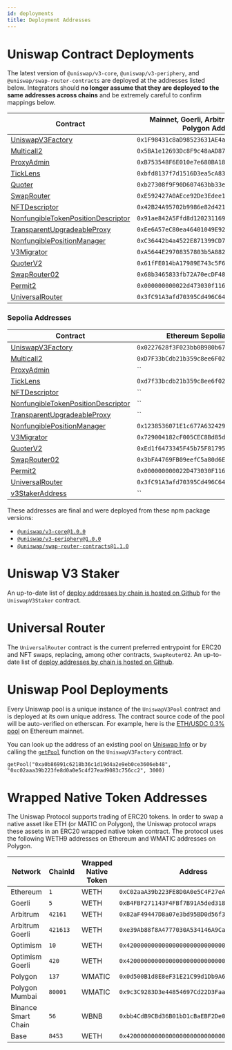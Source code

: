 ```yaml
---
id: deployments
title: Deployment Addresses
---
```


# Uniswap Contract Deployments

The latest version of `@uniswap/v3-core`, `@uniswap/v3-periphery`, and `@uniswap/swap-router-contracts` are deployed at the addresses listed below. Integrators should **no longer assume that they are deployed to the same addresses across chains** and be extremely careful to confirm mappings below.

| Contract                                                                                                                                                     | Mainnet, Goerli, Arbitrum, Optimism, Polygon Address | Celo Address                                 | BNB Address                                  | Base Address                                 |
| ------------------------------------------------------------------------------------------------------------------------------------------------------------ | ---------------------------------------------------- | -------------------------------------------- | -------------------------------------------- | -------------------------------------------- |
| [UniswapV3Factory](https://github.com/Uniswap/uniswap-v3-core/blob/v1.0.0/contracts/UniswapV3Factory.sol)                                                    | `0x1F98431c8aD98523631AE4a59f267346ea31F984`         | `0xAfE208a311B21f13EF87E33A90049fC17A7acDEc` | `0xdB1d10011AD0Ff90774D0C6Bb92e5C5c8b4461F7` | `0x33128a8fC17869897dcE68Ed026d694621f6FDfD` |
| [Multicall2](https://etherscan.io/address/0x5BA1e12693Dc8F9c48aAD8770482f4739bEeD696#code)                                                                   | `0x5BA1e12693Dc8F9c48aAD8770482f4739bEeD696`         | `0x633987602DE5C4F337e3DbF265303A1080324204` | `0x963Df249eD09c358A4819E39d9Cd5736c3087184` | `0x091e99cb1C49331a94dD62755D168E941AbD0693` |
| [ProxyAdmin](https://github.com/OpenZeppelin/openzeppelin-contracts/blob/v3.4.1-solc-0.7-2/contracts/proxy/ProxyAdmin.sol)                                   | `0xB753548F6E010e7e680BA186F9Ca1BdAB2E90cf2`         | `0xc1b262Dd7643D4B7cA9e51631bBd900a564BF49A` | `0xC9A7f5b73E853664044ab31936D0E6583d8b1c79` | `0x3334d83e224aF5ef9C2E7DDA7c7C98Efd9621fA9` |
| [TickLens](https://github.com/Uniswap/uniswap-v3-periphery/blob/v1.0.0/contracts/lens/TickLens.sol)                                                          | `0xbfd8137f7d1516D3ea5cA83523914859ec47F573`         | `0x5f115D9113F88e0a0Db1b5033D90D4a9690AcD3D` | `0xD9270014D396281579760619CCf4c3af0501A47C` | `0x0CdeE061c75D43c82520eD998C23ac2991c9ac6d` |
| [Quoter](https://github.com/Uniswap/uniswap-v3-periphery/blob/v1.0.0/contracts/lens/Quoter.sol)                                                              | `0xb27308f9F90D607463bb33eA1BeBb41C27CE5AB6`         | `0x82825d0554fA07f7FC52Ab63c961F330fdEFa8E8` |                                              |                                              |
| [SwapRouter](https://github.com/Uniswap/uniswap-v3-periphery/blob/v1.0.0/contracts/SwapRouter.sol)                                                           | `0xE592427A0AEce92De3Edee1F18E0157C05861564`         | `0x5615CDAb10dc425a742d643d949a7F474C01abc4` |                                              |                                              |
| [NFTDescriptor](https://github.com/Uniswap/uniswap-v3-periphery/blob/v1.0.0/contracts/libraries/NFTDescriptor.sol)                                           | `0x42B24A95702b9986e82d421cC3568932790A48Ec`         | `0xa9Fd765d85938D278cb0b108DbE4BF7186831186` | `0x831d93E55AF23A2977E4DA892d5005f4F2995071` | `0xF9d1077fd35670d4ACbD27af82652a8d84577d9F` |
| [NonfungibleTokenPositionDescriptor](https://github.com/Uniswap/uniswap-v3-periphery/blob/v1.0.0/contracts/NonfungibleTokenPositionDescriptor.sol)           | `0x91ae842A5Ffd8d12023116943e72A606179294f3`         | `0x644023b316bB65175C347DE903B60a756F6dd554` | `0x0281E98322e4e8E53491D576Ee6A2BFCE644C55C` | `0x4f225937EDc33EFD6109c4ceF7b560B2D6401009` |
| [TransparentUpgradeableProxy](https://github.com/OpenZeppelin/openzeppelin-contracts/blob/v3.4.1-solc-0.7-2/contracts/proxy/TransparentUpgradeableProxy.sol) | `0xEe6A57eC80ea46401049E92587E52f5Ec1c24785`         | `0x505B43c452AA4443e0a6B84bb37771494633Fde9` | `0xAec98e489AE35F243eB63452f6ad233A6c97eE97` | `0x4615C383F85D0a2BbED973d83ccecf5CB7121463` |
| [NonfungiblePositionManager](https://github.com/Uniswap/uniswap-v3-periphery/blob/v1.0.0/contracts/NonfungiblePositionManager.sol)                           | `0xC36442b4a4522E871399CD717aBDD847Ab11FE88`         | `0x3d79EdAaBC0EaB6F08ED885C05Fc0B014290D95A` | `0x7b8A01B39D58278b5DE7e48c8449c9f4F5170613` | `0x03a520b32C04BF3bEEf7BEb72E919cf822Ed34f1` |
| [V3Migrator](https://github.com/Uniswap/uniswap-v3-periphery/blob/v1.0.0/contracts/V3Migrator.sol)                                                           | `0xA5644E29708357803b5A882D272c41cC0dF92B34`         | `0x3cFd4d48EDfDCC53D3f173F596f621064614C582` | `0x32681814957e0C13117ddc0c2aba232b5c9e760f` | `0x23cF10b1ee3AdfCA73B0eF17C07F7577e7ACd2d7` |
| [QuoterV2](https://github.com/Uniswap/v3-periphery/blob/main/contracts/lens/QuoterV2.sol)                                                                    | `0x61fFE014bA17989E743c5F6cB21bF9697530B21e`         | `0x82825d0554fA07f7FC52Ab63c961F330fdEFa8E8` | `0x78D78E420Da98ad378D7799bE8f4AF69033EB077` | `0x3d4e44Eb1374240CE5F1B871ab261CD16335B76a` |
| [SwapRouter02](https://github.com/Uniswap/swap-router-contracts/blob/main/contracts/SwapRouter02.sol)                                                        | `0x68b3465833fb72A70ecDF485E0e4C7bD8665Fc45`         | `0x5615CDAb10dc425a742d643d949a7F474C01abc4` | `0xB971eF87ede563556b2ED4b1C0b0019111Dd85d2` | `0x2626664c2603336E57B271c5C0b26F421741e481` |
| [Permit2](https://github.com/Uniswap/permit2)                                                                                                                | `0x000000000022d473030f116ddee9f6b43ac78ba3`         | `0x000000000022d473030f116ddee9f6b43ac78ba3` | `0x000000000022d473030f116ddee9f6b43ac78ba3` | `0x000000000022D473030F116dDEE9F6B43aC78BA3` |
| [UniversalRouter](https://github.com/Uniswap/universal-router)                                                                                               | `0x3fC91A3afd70395Cd496C647d5a6CC9D4B2b7FAD`         | `0x5Dc88340E1c5c6366864Ee415d6034cadd1A9897` | `0x5302086A3a25d473aAbBd0356eFf8Dd811a4d89B` | `0x198EF79F1F515F02dFE9e3115eD9fC07183f02fC` |

### Sepolia Addresses

| Contract                                                                                                                                                     | Ethereum Sepolia Address                     | Base Sepolia Address                         | OP Sepolia Address                           | Arbitrum Sepolia                             |
| ------------------------------------------------------------------------------------------------------------------------------------------------------------ | -------------------------------------------- | -------------------------------------------- | -------------------------------------------- | -------------------------------------------- | 
| [UniswapV3Factory](https://github.com/Uniswap/uniswap-v3-core/blob/v1.0.0/contracts/UniswapV3Factory.sol)                                                    | `0x0227628f3F023bb0B980b67D528571c95c6DaC1c` | `0x4752ba5DBc23f44D87826276BF6Fd6b1C372aD24` | `0x4752ba5DBc23f44D87826276BF6Fd6b1C372aD24` | `0x248AB79Bbb9bC29bB72f7Cd42F17e054Fc40188e` |
| [Multicall2](https://etherscan.io/address/0x5BA1e12693Dc8F9c48aAD8770482f4739bEeD696#code)                                                                   | `0xD7F33bCdb21b359c8ee6F0251d30E94832baAd07` | `0xd867e273eAbD6c853fCd0Ca0bFB6a3aE6491d2C1` | `0xd867e273eAbD6c853fCd0Ca0bFB6a3aE6491d2C1` | `0x2B718b475e385eD29F56775a66aAB1F5cC6B2A0A` |
| [ProxyAdmin](https://github.com/OpenZeppelin/openzeppelin-contracts/blob/v3.4.1-solc-0.7-2/contracts/proxy/ProxyAdmin.sol)                                   | `` | `0xD7303474Baca835743B54D73799688990f24a79D` | `0xD7303474Baca835743B54D73799688990f24a79D` | ``                                           |
| [TickLens](https://github.com/Uniswap/uniswap-v3-periphery/blob/v1.0.0/contracts/lens/TickLens.sol)                                                          | `0xd7f33bcdb21b359c8ee6f0251d30e94832baad07` | `0xedf6066a2b290C185783862C7F4776A2C8077AD1` | `0xedf6066a2b290C185783862C7F4776A2C8077AD1` | `0x0fd18587734e5C2dcE2dccDcC7DD1EC89ba557d9` |
| [NFTDescriptor](https://github.com/Uniswap/uniswap-v3-periphery/blob/v1.0.0/contracts/libraries/NFTDescriptor.sol)                                           | `` | `0x4e0caFF1Df1cCd7CF782FDdeD77f020699B57f1a` | `0x4e0caFF1Df1cCd7CF782FDdeD77f020699B57f1a` | ``                                           |
| [NonfungibleTokenPositionDescriptor](https://github.com/Uniswap/uniswap-v3-periphery/blob/v1.0.0/contracts/NonfungibleTokenPositionDescriptor.sol)           | `` | `0xd7c6e867591608D32Fe476d0DbDc95d0cf584c8F` | `0xd7c6e867591608D32Fe476d0DbDc95d0cf584c8F` | ``                                           |
| [TransparentUpgradeableProxy](https://github.com/OpenZeppelin/openzeppelin-contracts/blob/v3.4.1-solc-0.7-2/contracts/proxy/TransparentUpgradeableProxy.sol) | `` | `0x1E2A708040Eb6Ed08893E27E35D399e8E8e7857E` | `0x1E2A708040Eb6Ed08893E27E35D399e8E8e7857E` | ``                                           |
| [NonfungiblePositionManager](https://github.com/Uniswap/uniswap-v3-periphery/blob/v1.0.0/contracts/NonfungiblePositionManager.sol)                           | `0x1238536071E1c677A632429e3655c799b22cDA52` | `0x27F971cb582BF9E50F397e4d29a5C7A34f11faA2` | `0x27F971cb582BF9E50F397e4d29a5C7A34f11faA2` | `0x6b2937Bde17889EDCf8fbD8dE31C3C2a70Bc4d65` |
| [V3Migrator](https://github.com/Uniswap/uniswap-v3-periphery/blob/v1.0.0/contracts/V3Migrator.sol)                                                           | `0x729004182cF005CEC8Bd85df140094b6aCbe8b15` | `0xCbf8b7f80800bd4888Fbc7bf1713B80FE4E23E10` | `0xCbf8b7f80800bd4888Fbc7bf1713B80FE4E23E10` | `0x398f43ef2c67B941147157DA1c5a868E906E043D` |
| [QuoterV2](https://github.com/Uniswap/v3-periphery/blob/main/contracts/lens/QuoterV2.sol)                                                                    | `0xEd1f6473345F45b75F8179591dd5bA1888cf2FB3` | `0xC5290058841028F1614F3A6F0F5816cAd0df5E27` | `0xC5290058841028F1614F3A6F0F5816cAd0df5E27` | `0x2779a0CC1c3e0E44D2542EC3e79e3864Ae93Ef0B` |
| [SwapRouter02](https://github.com/Uniswap/swap-router-contracts/blob/main/contracts/SwapRouter02.sol)                                                        | `0x3bFA4769FB09eefC5a80d6E87c3B9C650f7Ae48E` | `0x94cC0AaC535CCDB3C01d6787D6413C739ae12bc4` | `0x94cC0AaC535CCDB3C01d6787D6413C739ae12bc4` | `0x101F443B4d1b059569D643917553c771E1b9663E` |
| [Permit2](https://github.com/Uniswap/permit2)                                                                                                                | `0x000000000022D473030F116dDEE9F6B43aC78BA3` | `0x000000000022d473030f116ddee9f6b43ac78ba3` | `0x000000000022d473030f116ddee9f6b43ac78ba3` | `0x000000000022d473030f116ddee9f6b43ac78ba3` |
| [UniversalRouter](https://github.com/Uniswap/universal-router)                                                                                               | `0x3fC91A3afd70395Cd496C647d5a6CC9D4B2b7FAD` | `0x050E797f3625EC8785265e1d9BDd4799b97528A1` | `0xD5bBa708b39537d33F2812E5Ea032622456F1A95` | `0x4A7b5Da61326A6379179b40d00F57E5bbDC962c2` |
| [v3StakerAddress](https://github.com/Uniswap/v3-staker)                                                                                                      | `` | `0x62725F55f50bdE240aCa3e740D47298CAc8d57D5` | `0x62725F55f50bdE240aCa3e740D47298CAc8d57D5` | ``                                           |

These addresses are final and were deployed from these npm package versions:

- [`@uniswap/v3-core@1.0.0`](https://github.com/Uniswap/uniswap-v3-core/tree/v1.0.0)
- [`@uniswap/v3-periphery@1.0.0`](https://github.com/Uniswap/uniswap-v3-periphery/tree/v1.0.0)
- [`@uniswap/swap-router-contracts@1.1.0`](https://github.com/Uniswap/swap-router-contracts/tree/v1.1.0)

# Uniswap V3 Staker

An up-to-date list of [deploy addresses by chain is hosted on Github](https://github.com/Uniswap/v3-staker/releases/tag/v1.0.2) for the `UniswapV3Staker` contract.

# Universal Router

The `UniversalRouter` contract is the current preferred entrypoint for ERC20 and NFT swaps, replacing, among other contracts, `SwapRouter02`. An up-to-date list of [deploy addresses by chain is hosted on Github](https://github.com/Uniswap/universal-router/tree/main/deploy-addresses).

# Uniswap Pool Deployments

Every Uniswap pool is a unique instance of the `UniswapV3Pool` contract and is deployed at its own unique address. The contract source code of the pool will be auto-verified on etherscan. For example, here is the [ETH/USDC 0.3% pool](https://etherscan.io/address/0x8ad599c3a0ff1de082011efddc58f1908eb6e6d8) on Ethereum mainnet.

You can look up the address of an existing pool on [Uniswap Info](https://info.uniswap.org/#/) or by calling the [`getPool`](../reference/core/interfaces/IUniswapV3Factory.md#getpool) function on the `UniswapV3Factory` contract.

```solidity
getPool("0xa0b86991c6218b36c1d19d4a2e9eb0ce3606eb48", "0xc02aaa39b223fe8d0a0e5c4f27ead9083c756cc2", 3000)
```

# Wrapped Native Token Addresses

The Uniswap Protocol supports trading of ERC20 tokens. In order to swap a native asset like ETH (or MATIC on Polygon), the Uniswap protocol wraps these assets in an ERC20 wrapped native token contract. The protocol uses the following WETH9 addresses on Ethereum and WMATIC addresses on Polygon.

| Network             | ChainId  | Wrapped Native Token | Address                                      |
| ------------------- | -------- | -------------------- | -------------------------------------------- |
| Ethereum            | `1`      | WETH                 | `0xC02aaA39b223FE8D0A0e5C4F27eAD9083C756Cc2` |
| Goerli              | `5`      | WETH                 | `0xB4FBF271143F4FBf7B91A5ded31805e42b2208d6` |
| Arbitrum            | `42161`  | WETH                 | `0x82aF49447D8a07e3bd95BD0d56f35241523fBab1` |
| Arbitrum Goerli     | `421613` | WETH                 | `0xe39Ab88f8A4777030A534146A9Ca3B52bd5D43A3` |
| Optimism            | `10`     | WETH                 | `0x4200000000000000000000000000000000000006` |
| Optimism Goerli     | `420`    | WETH                 | `0x4200000000000000000000000000000000000006` |
| Polygon             | `137`    | WMATIC               | `0x0d500B1d8E8eF31E21C99d1Db9A6444d3ADf1270` |
| Polygon Mumbai      | `80001`  | WMATIC               | `0x9c3C9283D3e44854697Cd22D3Faa240Cfb032889` |
| Binance Smart Chain | `56`     | WBNB                 | `0xbb4CdB9CBd36B01bD1cBaEBF2De08d9173bc095c` |
| Base                | `8453`   | WETH                 | `0x4200000000000000000000000000000000000006` |
